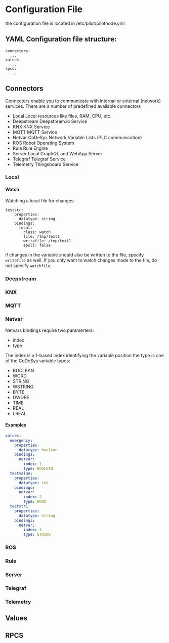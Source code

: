 # Configuration File

the configuration file is located in /etc/pilot/pilotnode.yml

## YAML Configuration file structure:

```
connectors:
  ...
values:
  ...
rpcs:
  ...
```

## Connectors

Connectors enable you to communicate with internal or external (network) services.
There are a number of predefined available connectors
- Local
  Local resources like files, RAM, CPU, etc.
- Deepstream
  Deepstream.io Service
- KNX
  KNX Service
- MQTT
  MQTT Service
- Netvar
  CoDeSys Network Variable Lists (PLC communication)
- ROS
  Robot Operating System
- Rule
  Rule Engine
- Server
  Local GraphQL and WebApp Server
- Telegraf
  Telegraf Service
- Telemetry
  Thingsboard Service

### Local

#### Watch

Watching a local file for changes:
```
teststr:
    properties:
      datatype: string
    bindings:
      local:
        class: watch
        file: /tmp/text1
        writefile: /tmp/text1
        epoll: false
```
if changes in the variable should also be written to the file, specify `writefile` as well.
If you only want to watch changes made to the file, do not specify `watchfile`.

### Deepstream

### KNX

### MQTT

### Netvar

Netvars bindings require two paramerters:
- index
- type

The index is a 1-based index identifying the variable position
the type is one of the CoDeSys variable types:
-  BOOLEAN
-  WORD
-  STRING
-  WSTRING
-  BYTE
-  DWORE
-  TIME
-  REAL
-  LREAL

#### Examples

```yaml
values:
  emergency:
    properties:
      datatype: boolean
    bindings:
      netvar:
        index: 1
        type: BOOLEAN
  testvalue:
    properties:
      datatype: int
    bindings:
      netvar:
        index: 2
        type: WORD
  teststr1:
    properties:
      datatype: string
    bindings:
      netvar:
        index: 3
        type: STRING
```

### ROS

### Rule

### Server

### Telegraf

### Telemetry

## Values


## RPCS
